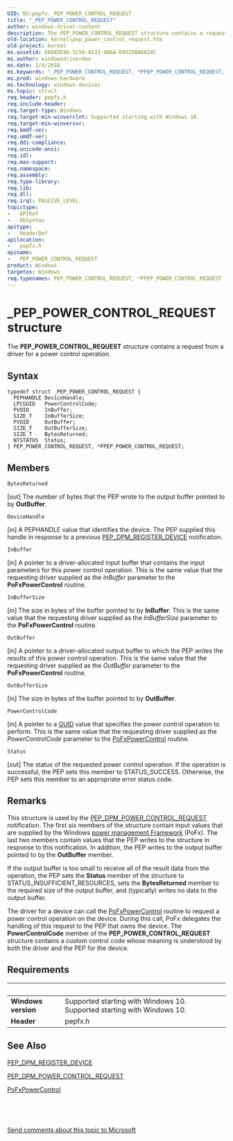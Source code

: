 ```yaml
---
UID: NS:pepfx._PEP_POWER_CONTROL_REQUEST
title: "_PEP_POWER_CONTROL_REQUEST"
author: windows-driver-content
description: The PEP_POWER_CONTROL_REQUEST structure contains a request from a driver for a power control operation.
old-location: kernel\pep_power_control_request.htm
old-project: kernel
ms.assetid: E6665E96-5C58-4533-906A-D9525BA6824C
ms.author: windowsdriverdev
ms.date: 1/4/2018
ms.keywords: "_PEP_POWER_CONTROL_REQUEST, *PPEP_POWER_CONTROL_REQUEST, kernel.pep_power_control_request, PEP_POWER_CONTROL_REQUEST structure [Kernel-Mode Driver Architecture], PEP_POWER_CONTROL_REQUEST, PPEP_POWER_CONTROL_REQUEST structure pointer [Kernel-Mode Driver Architecture], pepfx/PPEP_POWER_CONTROL_REQUEST, PPEP_POWER_CONTROL_REQUEST, pepfx/PEP_POWER_CONTROL_REQUEST"
ms.prod: windows-hardware
ms.technology: windows-devices
ms.topic: struct
req.header: pepfx.h
req.include-header: 
req.target-type: Windows
req.target-min-winverclnt: Supported starting with Windows 10.
req.target-min-winversvr: 
req.kmdf-ver: 
req.umdf-ver: 
req.ddi-compliance: 
req.unicode-ansi: 
req.idl: 
req.max-support: 
req.namespace: 
req.assembly: 
req.type-library: 
req.lib: 
req.dll: 
req.irql: PASSIVE_LEVEL
topictype:
-	APIRef
-	kbSyntax
apitype:
-	HeaderDef
apilocation:
-	pepfx.h
apiname:
-	PEP_POWER_CONTROL_REQUEST
product: Windows
targetos: Windows
req.typenames: PEP_POWER_CONTROL_REQUEST, *PPEP_POWER_CONTROL_REQUEST
---
```


# _PEP_POWER_CONTROL_REQUEST structure
The <b>PEP_POWER_CONTROL_REQUEST</b> structure contains a request from a driver for a power control operation.

## Syntax
````
typedef struct _PEP_POWER_CONTROL_REQUEST {
  PEPHANDLE DeviceHandle;
  LPCGUID   PowerControlCode;
  PVOID     InBuffer;
  SIZE_T    InBufferSize;
  PVOID     OutBuffer;
  SIZE_T    OutBufferSize;
  SIZE_T    BytesReturned;
  NTSTATUS  Status;
} PEP_POWER_CONTROL_REQUEST, *PPEP_POWER_CONTROL_REQUEST;
````

## Members


`BytesReturned`

[out] The number of bytes that the PEP wrote to the output buffer pointed to by <b>OutBuffer</b>.

`DeviceHandle`

[in] A PEPHANDLE value that identifies the device. The PEP supplied this handle in response to a previous <a href="https://msdn.microsoft.com/en-us/library/windows/hardware/mt186849">PEP_DPM_REGISTER_DEVICE</a> notification.

`InBuffer`

[in] A pointer to a driver-allocated input buffer that contains the input parameters for this power control operation. This is the same value that the requesting driver supplied as the <i>InBuffer</i> parameter to the <b>PoFxPowerControl</b> routine.

`InBufferSize`

[in] The size in bytes of the buffer pointed to by <b>InBuffer</b>. This is the same value that the requesting driver supplied as the <i>InBufferSize</i> parameter to the <b>PoFxPowerControl</b> routine.

`OutBuffer`

[in] A pointer to a driver-allocated output buffer to which the PEP writes the results of this power control operation. This is the same value that the requesting driver supplied as the <i>OutBuffer</i> parameter to the <b>PoFxPowerControl</b> routine.

`OutBufferSize`

[in] The size in bytes of the buffer pointed to by <b>OutBuffer</b>.

`PowerControlCode`

[in] A pointer to a <a href="http://msdn.microsoft.com/library/windows/desktop/aa373931(v=vs.85).aspx">GUID</a> value that specifies the power control operation to perform. This is the same value that the requesting driver supplied as the <i>PowerControlCode</i> parameter to the <a href="..\wdm\nf-wdm-pofxpowercontrol.md">PoFxPowerControl</a> routine.

`Status`

[out] The status of the requested power control operation. If the operation is successful, the PEP sets this member to STATUS_SUCCESS. Otherwise, the PEP sets this member to an appropriate error status code.

## Remarks
This structure is used by the <a href="https://msdn.microsoft.com/en-us/library/windows/hardware/mt186797">PEP_DPM_POWER_CONTROL_REQUEST</a> notification. The first six members of the structure contain input values that are supplied by the Windows <a href="https://msdn.microsoft.com/9F2D8ACD-44D5-46E0-9FC7-1B38B99450FF">power management Framework</a> (PoFx). The last two members contain values that the PEP writes to the structure in response to this notification. In addition, the PEP writes to the output buffer pointed to by the <b>OutBuffer</b> member.

If the output buffer is too small to receive all of the result data from the operation, the PEP sets the <b>Status</b> member of the structure to STATUS_INSUFFICIENT_RESOURCES, sets  the <b>BytesReturned</b> member to the required size of the output buffer, and (typically) writes no data to the output buffer.

The driver for a device can call the <a href="..\wdm\nf-wdm-pofxpowercontrol.md">PoFxPowerControl</a> routine to request a power control operation on the device. During this call, PoFx delegates the handling of this request to the PEP that owns the device. The <b>PowerControlCode</b> member of the <b>PEP_POWER_CONTROL_REQUEST</b> structure contains a custom control code whose meaning is understood by both the driver and the PEP for the device.

## Requirements
| &nbsp; | &nbsp; |
| ---- |:---- |
| **Windows version** | Supported starting with Windows 10. Supported starting with Windows 10. |
| **Header** | pepfx.h |

## See Also

<a href="https://msdn.microsoft.com/en-us/library/windows/hardware/mt186849">PEP_DPM_REGISTER_DEVICE</a>

<a href="https://msdn.microsoft.com/en-us/library/windows/hardware/mt186797">PEP_DPM_POWER_CONTROL_REQUEST</a>

<a href="..\wdm\nf-wdm-pofxpowercontrol.md">PoFxPowerControl</a>

 

 

<a href="mailto:wsddocfb@microsoft.com?subject=Documentation%20feedback [kernel\kernel]:%20PEP_POWER_CONTROL_REQUEST structure%20 RELEASE:%20(1/4/2018)&amp;body=%0A%0APRIVACY STATEMENT%0A%0AWe use your feedback to improve the documentation. We don't use your email address for any other purpose, and we'll remove your email address from our system after the issue that you're reporting is fixed. While we're working to fix this issue, we might send you an email message to ask for more info. Later, we might also send you an email message to let you know that we've addressed your feedback.%0A%0AFor more info about Microsoft's privacy policy, see http://privacy.microsoft.com/en-us/default.aspx." title="Send comments about this topic to Microsoft">Send comments about this topic to Microsoft</a>